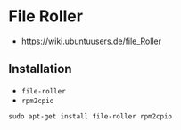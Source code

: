 # File Roller

+   <https://wiki.ubuntuusers.de/file_Roller>



## Installation

+   `file-roller`
+   `rpm2cpio`

<!---->

    sudo apt-get install file-roller rpm2cpio
